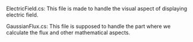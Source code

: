 
ElectricField.cs: This file is made to handle the visual aspect of displaying electric field. 

GaussianFlux.cs: This file is supposed to handle the part where we calculate the flux and other mathematical aspects.